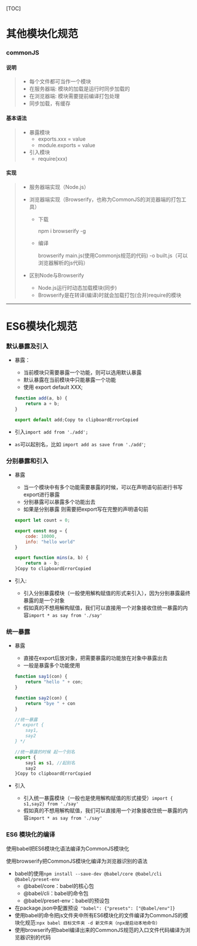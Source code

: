 [TOC]

# 其他模块化规范



### commonJS

#### 说明

> - 每个文件都可当作一个模块
> - 在服务器端: 模块的加载是运行时同步加载的
> - 在浏览器端: 模块需要提前编译打包处理
> - 同步加载，有缓存

#### 基本语法

> - 暴露模块
>   - exports.xxx = value
>   - module.exports = value
> - 引入模块
>   - require(xxx)

#### 实现

> - 服务器端实现（Node.js）
>
> - 浏览器端实现（Browserify，也称为CommonJS的浏览器端的打包工具）
>
>   - 下载
>
>     npm i browserify -g
>
>   - 编译
>
>     browserify main.js(使用Commonjs规范的代码) -o built.js（可以浏览器解析的js代码）
>
> - 区别Node与Browserify
>
>   - Node.js运行时动态加载模块(同步)
>   - Browserify是在转译(编译)时就会加载打包(合并)require的模块







------





# ES6模块化规范



### 默认暴露及引入

- 暴露：

  - 当前模块只需要暴露一个功能，则可以选用默认暴露
  - 默认暴露在当前模块中只能暴露一个功能
  - 使用 export default XXX;

  ```javascript
  function add(a, b) {
      return a + b;
  }
  
  export default add;Copy to clipboardErrorCopied
  ```

- 引入`import add from './add';`

- `as`可以起别名，比如 `import add as save from './add'`;

### 分别暴露和引入

- 暴露

  - 当一个模块中有多个功能需要暴露的时候，可以在声明语句前进行书写export进行暴露
  - 分别暴露可以暴露多个功能出去
  - 如果是分别暴露 则需要把export写在完整的声明语句前

  ```js
  export let count = 0;
  
  export const msg = {
      code: 10000,
      info: "hello world"
  }
  
  export function mins(a, b) {
      return a - b;
  }Copy to clipboardErrorCopied
  ```

- 引入:

  - 引入分别暴露模块（一般使用解构赋值的形式来引入），因为分别暴露最终暴露的是一个对象
  - 假如真的不想用解构赋值，我们可以直接用一个对象接收住统一暴露的内容`import * as say from './say'`

### 统一暴露

- 暴露

  - 直接在export后放对象，把需要暴露的功能放在对象中暴露出去
  - 一般是暴露多个功能使用

  ```js
  function say1(con) {
      return "hello " + con;
  }
  
  function say2(con) {
      return "bye " + con
  }
  
  //统一暴露
  /* export {
      say1,
      say2
  } */
  
  //统一暴露的时候 起一个别名
  export {
      say1 as s1, //起别名
      say2
  }Copy to clipboardErrorCopied
  ```

- 引入

  - 引入统一暴露模块（一般也是使用解构赋值的形式接受）`import { s1,say2} from './say'`
  - 假如真的不想用解构赋值，我们可以直接用一个对象接收住统一暴露的内容`import * as say from './say'`

### ES6 模块化的编译

使用babel把ES6模块化语法编译为CommonJS模块化

使用browserify把CommonJS模块化编译为浏览器识别的语法

- babel的使用`npm install --save-dev @babel/core @babel/cli @babel/preset-env`
  - @babel/core：babel的核心包
  - @babel/cli：babel的命令包
  - @babel/preset-env：babel的预设包
- 在package.json中配置预设` "babel": {"presets": ["@babel/env"]}`
- 使用babel的命令把js文件夹中所有ES6模块化的文件编译为CommonJS的模块化规范:`npx babel 目标文件夹 -d 新文件夹（npx是启动本地命令）`
- 使用browserify把babel编译出来的CommonJS规范的入口文件代码编译为浏览器识别的代码





